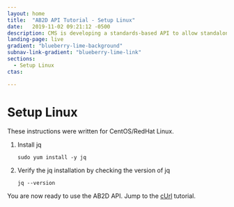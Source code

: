 ```yaml
---
layout: home
title:  "AB2D API Tutorial - Setup Linux"
date:   2019-11-02 09:21:12 -0500 
description: CMS is developing a standards-based API to allow standalone Medicare Part D plan (PDP) sponsors to retrieve Medicare claims data for their enrollees.
landing-page: live
gradient: "blueberry-lime-background"
subnav-link-gradient: "blueberry-lime-link"
sections:
  - Setup Linux
ctas:

---
```

# Setup Linux

These instructions were written for CentOS/RedHat Linux.

1. Install jq

    ```sudo yum install -y jq```

2. Verify the jq installation by checking the version of jq

    ```jq --version```

You are now ready to use the AB2D API. Jump to the [cUrl](tutorial-curl.html) tutorial.
